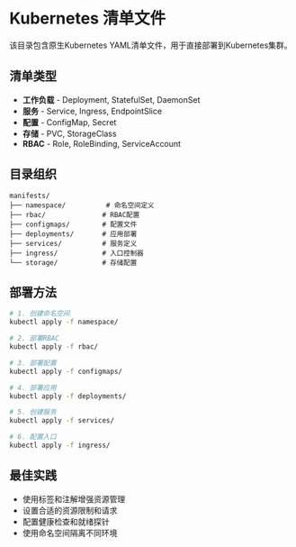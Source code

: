 # Kubernetes 清单文件

该目录包含原生Kubernetes YAML清单文件，用于直接部署到Kubernetes集群。

## 清单类型

- **工作负载** - Deployment, StatefulSet, DaemonSet
- **服务** - Service, Ingress, EndpointSlice
- **配置** - ConfigMap, Secret
- **存储** - PVC, StorageClass
- **RBAC** - Role, RoleBinding, ServiceAccount

## 目录组织

```
manifests/
├── namespace/          # 命名空间定义
├── rbac/              # RBAC配置
├── configmaps/        # 配置文件
├── deployments/       # 应用部署
├── services/          # 服务定义
├── ingress/           # 入口控制器
└── storage/           # 存储配置
```

## 部署方法

```bash
# 1. 创建命名空间
kubectl apply -f namespace/

# 2. 部署RBAC
kubectl apply -f rbac/

# 3. 部署配置
kubectl apply -f configmaps/

# 4. 部署应用
kubectl apply -f deployments/

# 5. 创建服务
kubectl apply -f services/

# 6. 配置入口
kubectl apply -f ingress/
```

## 最佳实践

- 使用标签和注解增强资源管理
- 设置合适的资源限制和请求
- 配置健康检查和就绪探针
- 使用命名空间隔离不同环境